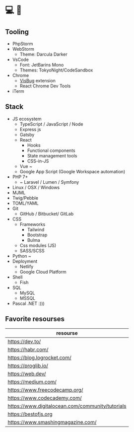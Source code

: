 # 💻 👋

## Tooling

- PhpStorm
- WebStorm
    - Theme: Darcula Darker
- VsCode
    - Font: JetBarins Mono
    - Themes: TokyoNight/CodeSandbox
- Chrome
    - [VisBug](https://github.com/GoogleChromeLabs/ProjectVisBug) extension
    - React Chrome Dev Tools
- iTerm

## Stack

- JS ecosystem
    - TypeScript / JavaScript / Node
    - Express js
    - Gatsby
    - React
        - Hooks
        - Functional components
        - State management tools
        - CSS-in-JS
    - Vue ~
    - Google App Script (Google Workspace automation)
- PHP 7+
    - ~ Laravel / Lumen / Symfony
- Linux / OSX / Windows
- MJML
- Twig/Pebble
- TOML/YAML
- Git
    - GitHub / Bitbucket/ GitLab
- CSS
    - Frameworks
        - Tailwind
        - Bootstrap
        - Bulma
    - Css modules (JS)
    - SASS/SCSS
- Python ~
- Deployment
    - Netlify
    - Google Cloud Platform
- Shell
    - Fish
- SQL
    - MySQL
    - MSSQL
- Pascal .NET :)))

## Favorite resourses

| resourse                                         |
|--------------------------------------------------|
| https://dev.to/                                  |
| https://habr.com/                                |
| https://blog.logrocket.com/                      |
| https://proglib.io/                              |
| https://web.dev/                                 |
| https://medium.com/                              |
| https://www.freecodecamp.org/                    |
| https://www.codecademy.com/                      |
| https://www.digitalocean.com/community/tutorials |
| https://bestofjs.org                             |
| https://www.smashingmagazine.com/                |

<!--

## Projects in which I participated

| Project                                                           | Role                                                                               |
|-------------------------------------------------------------------|------------------------------------------------------------------------------------|
| [Release Candidate](https://rc-technologies.com/)                 | main frontend developer                                                            |
| [PrimeXBT](https://primexbt.com)                                  | frontend developer long support                                                    |
| [TurboXBT](https://turboxbt.com)                                  | frontend developer, long support                                                   |
| [PrimeAds](https://primeads.io/)                                  | main frontend developer                                                            | 
| [amoCRM](https://www.amocrm.ru/)                                  | backend php developer, internal automation                                         |
| [Whale Digiat Services](https://whale-ds.com/)                    | frontend support                                                                   |
| [Motorola License](https://motorola-license.ru/)                  | PHP developer support, Tinkoff API integration                                     |
| [RADIOSOFTWARE.ONLINE](https://radiosoftware.online/)             | PHP, Apache SSI (Server Side Includes, Yandex Metrika, Google Analytics, FTP Server |
| [Art-Active](https://www.art-active.ru/)                          | PHP, Wordpress, support                                                            |
| [Baksta](https://baksta.com/)                                     | Gatsby.js, React, SSG, DeFi, main frontend developer, Crypto                       |
| [PrimeXBT Start](https://benevolent-crostata-7c7920.netlify.app/) | Gatsby.js, React,  SSG, DeFi, main frontend developer                              |

-->